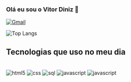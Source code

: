 ### Olá eu sou o Vitor Diniz 👋

[![Gmail](	https://img.shields.io/badge/LinkedIn-0077B5?style=for-the-badge&logo=linkedin&logoColor=white)](https://www.linkedin.com/in/vitordiniz1/)

![Top Langs](https://github-readme-stats.vercel.app/api/top-langs/?username=VitorDiniz1&hide_progress=true)

## Tecnologias que uso no meu dia

<div style="display: inline_block"><br>
  <img align="center" alt="html5" src="https://img.shields.io/badge/HTML5-E34F26?style=for-the-badge&logo=html5&logoColor=white">
  <img align="center" alt="css" src="https://img.shields.io/badge/CSS3-1572B6?style=for-the-badge&logo=css3&logoColor=white">
  <img align="center" alt="sql" src="https://img.shields.io/badge/MySQL-00000F?style=for-the-badge&logo=mysql&logoColor=white">
  <img align="center" alt="javascript" src="https://img.shields.io/badge/JavaScript-F7DF1E?style=for-the-badge&logo=javascript&logoColor=black">
  <img align="center" alt="javascript" src="https://img.shields.io/badge/C-00599C?style=for-the-badge&logo=c&logoColor=white">
</div>

